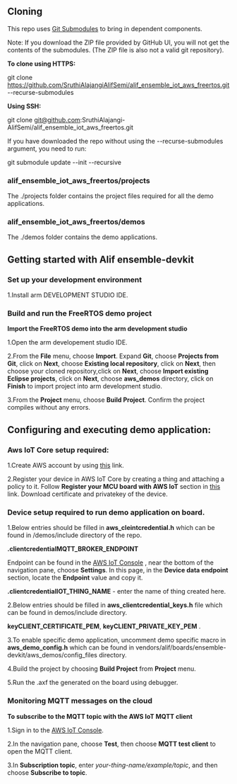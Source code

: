 ## Cloning

This repo uses [Git Submodules](https://git-scm.com/book/en/v2/Git-Tools-Submodules)  to bring in dependent components.

Note: If you download the ZIP file provided by GitHub UI, you will not get the contents of the submodules.
(The ZIP file is also not a valid git repository).

**To clone using HTTPS:**

git clone https://github.com/SruthiAlajangiAlifSemi/alif_ensemble_iot_aws_freertos.git --recurse-submodules

**Using SSH:**

git clone git@github.com:SruthiAlajangi-AlifSemi/alif_ensemble_iot_aws_freertos.git 

If you have downloaded the repo without using the --recurse-submodules argument, you need to run:

git submodule update --init --recursive

### alif_ensemble_iot_aws_freertos/projects

The ./projects folder contains the project files required for all the demo applications.

### alif_ensemble_iot_aws_freertos/demos

The ./demos folder contains the demo applications.

## Getting started with Alif ensemble-devkit 

### Set up your development environment
1.Install arm DEVELOPMENT STUDIO IDE.
### Build and run the FreeRTOS demo project
**Import the FreeRTOS demo into the arm development studio**

1.Open the arm developement studio IDE.

2.From the **File** menu, choose **Import**. Expand **Git**, choose **Projects from Git**, click on **Next**, choose **Existing local repository**, click on **Next**, then choose your cloned repository,click on **Next**, choose **Import existing Eclipse projects**, click on **Next**, choose **aws_demos** directory, click on **Finish** to import project into arm development studio.

3.From the **Project** menu, choose **Build Project**. Confirm the project compiles without any errors.

## Configuring and executing demo application:

### Aws IoT Core setup required:

1.Create AWS account by using [this](https://docs.aws.amazon.com/iot/latest/developerguide/setting-up.html) link.

2.Register your device in AWS IoT Core by creating a thing and attaching a policy to it.  Follow **Register your MCU board with AWS IoT** section in [this](https://docs.aws.amazon.com/freertos/latest/userguide/freertos-prereqs.html) link. Download certificate and privatekey of the device.

### Device setup required to run demo application on board.

1.Below entries should be filled in **aws_cleintcredential.h** which can be found in /demos/include directory of the repo.
   
   **.clientcredentialMQTT_BROKER_ENDPOINT**
   
   Endpoint can be found in the [AWS IoT Console](https://signin.aws.amazon.com/signin?redirect_uri=https%3A%2F%2Fconsole.aws.amazon.com%2Fiot%2Fhome%3Fstate%3DhashArgs%2523%26isauthcode%3Dtrue&client_id=arn%3Aaws%3Aiam%3A%3A015428540659%3Auser%2Ficebreaker&forceMobileApp=0&code_challenge=pWR6MA6JtT0mTQcVzf8051-iP0UVl-pVYCYJtgosZWQ&code_challenge_method=SHA-256) , near the bottom of the navigation pane, choose **Settings**. In this page, in the **Device data endpoint** section, locate the **Endpoint** value and copy it.
   
  **.clientcredentialIOT_THING_NAME** - enter the name of thing created here.
  
 2.Below entries should be filled in **aws_clientcredential_keys.h** file which can be found in demos/include directory.
 
  **keyCLIENT_CERTIFICATE_PEM**, **keyCLIENT_PRIVATE_KEY_PEM** .
 
 3.To enable specific demo application, uncomment demo specific macro in **aws_demo_config.h** which can be found in vendors/alif/boards/ensemble-devkit/aws_demos/config_files directory.
 
 4.Build the project by choosing **Build Project** from **Project** menu.
 
 5.Run the .axf the generated on the board using debugger.
 
 ### Monitoring MQTT messages on the cloud 
 
 **To subscribe to the MQTT topic with the AWS IoT MQTT client**
 
 1.Sign in to the [AWS IoT Console](https://signin.aws.amazon.com/signin?redirect_uri=https%3A%2F%2Fconsole.aws.amazon.com%2Fiot%2Fhome%3Fstate%3DhashArgs%2523%26isauthcode%3Dtrue&client_id=arn%3Aaws%3Aiam%3A%3A015428540659%3Auser%2Ficebreaker&forceMobileApp=0&code_challenge=pWR6MA6JtT0mTQcVzf8051-iP0UVl-pVYCYJtgosZWQ&code_challenge_method=SHA-256).
 
 2.In the navigation pane, choose **Test**, then choose **MQTT test client** to open the MQTT client.
 
 3.In **Subscription topic**, enter *your-thing-name/example/topic*, and then choose **Subscribe to topic**.
 
 
 
 
 


